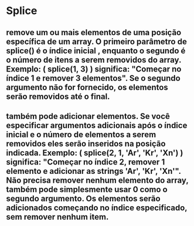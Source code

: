 # Splice
## remove um ou mais elementos de uma posição específica de um array. O primeiro parâmetro de splice() é o índice inicial , enquanto o segundo é o número de itens a serem removidos do array. Exemplo: ( splice(1, 3) ) significa: "Começar no índice 1 e remover 3 elementos". Se o segundo argumento não for fornecido, os elementos serão removidos até o final.

## também pode adicionar elementos. Se você especificar argumentos adicionais após o índice inicial e o número de elementos a serem removidos eles serão inseridos na posição indicada. Exemplo: ( splice(2, 1, 'Ar', 'Kr', 'Xn') ) significa: "Começar no índice 2, remover 1 elemento e adicionar as strings 'Ar', 'Kr', 'Xn'". Não precisa remover nenhum elemento do array, também pode simplesmente usar 0 como o segundo argumento. Os elementos serão adicionados começando no índice especificado, sem remover nenhum item.